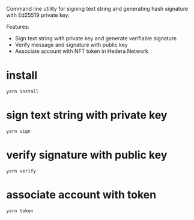 Command line utility for signing text string and generating hash signature with Ed25519 private key.

Features:
- Sign text string with private key and generate verifiable signature
- Verify message and signature with public key
- Associate account with NFT token in Hedera Network

# install

```yarn install```

# sign text string with private key

```yarn sign```

# verify signature with public key

```yarn verify```

# associate account with token

```yarn token```
